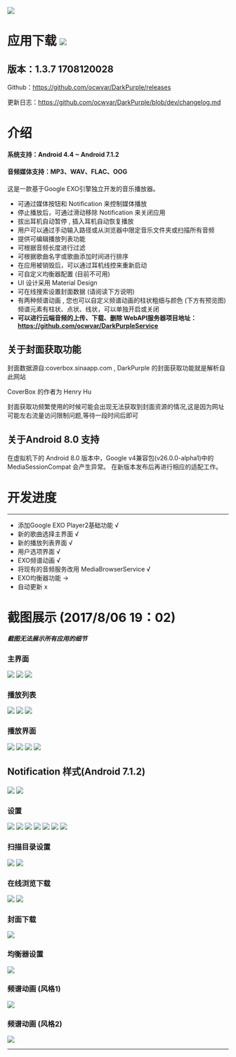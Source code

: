 ![](https://github.com/ocwvar/DarkPurple/blob/dev/app/showcase/logo.png) 
 
# 应用下载 ![](https://travis-ci.org/ocwvar/DarkPurple.svg?branch=dev)
## 版本：1.3.7 1708120028
Github：https://github.com/ocwvar/DarkPurple/releases

更新日志：https://github.com/ocwvar/DarkPurple/blob/dev/changelog.md

# 介绍
#### 系统支持：Android 4.4 ~ Android 7.1.2
#### 音频媒体支持：MP3、WAV、FLAC、OOG


这是一款基于Google EXO引擎独立开发的音乐播放器。

- 可通过媒体按钮和 Notification 来控制媒体播放
- 停止播放后，可通过滑动移除 Notification 来关闭应用
- 拔出耳机自动暂停 , 插入耳机自动恢复播放
- 用户可以通过手动输入路径或从浏览器中限定音乐文件夹或扫描所有音频
- 提供可编辑播放列表功能
- 可根据音频长度进行过滤
- 可根据歌曲名字或歌曲添加时间进行排序
- 在应用被销毁后，可以通过耳机线控来重新启动
- 可自定义均衡器配置 (目前不可用)
- UI 设计采用 Material Design
- 可在线搜索设置封面数据 (请阅读下方说明)
- 有两种频谱动画 , 您也可以自定义频谱动画的柱状粗细与颜色 (下方有预览图) 频谱元素有柱状、点状、线状，可以单独开启或关闭
- **可以进行云端音频的上传、下载、删除 WebAPI服务器项目地址：https://github.com/ocwvar/DarkPurpleService**

## 关于封面获取功能
封面数据源自:coverbox.sinaapp.com , DarkPurple 的封面获取功能就是解析自此网站

CoverBox 的作者为 Henry Hu

封面获取功频繁使用的时候可能会出现无法获取到封面资源的情况,这是因为网址可能左右流量访问限制问题,等待一段时间后即可

## 关于Android 8.0 支持
在虚拟机下的 Android 8.0 版本中，Google v4兼容包(v26.0.0-alpha1)中的 MediaSessionCompat 会产生异常。
在新版本发布后再进行相应的适配工作。

# 开发进度

---
- 添加Google EXO Player2基础功能 √
- 新的歌曲选择主界面 √
- 新的播放列表界面 √
- 用户选项界面 √
- EXO频谱动画 √
- 将现有的音频服务改用 MediaBrowserService √
- EXO均衡器功能 →
- 自动更新 x

# 截图展示 (2017/8/06 19：02)
##### *截图无法展示所有应用的细节*

### 主界面<p></p>

![](https://github.com/ocwvar/DarkPurple/blob/dev/app/showcase/screenshots/main_1.png)
![](https://github.com/ocwvar/DarkPurple/blob/dev/app/showcase/screenshots/main_2.png)
![](https://github.com/ocwvar/DarkPurple/blob/dev/app/showcase/screenshots/main_3.png)

### 播放列表<p></p>

![](https://github.com/ocwvar/DarkPurple/blob/dev/app/showcase/screenshots/playlist_1.png)
![](https://github.com/ocwvar/DarkPurple/blob/dev/app/showcase/screenshots/playlist_2.png)
![](https://github.com/ocwvar/DarkPurple/blob/dev/app/showcase/screenshots/playlist_3.jpg)

### 播放界面<p></p>

![](https://github.com/ocwvar/DarkPurple/blob/dev/app/showcase/screenshots/playing_1.png)
![](https://github.com/ocwvar/DarkPurple/blob/dev/app/showcase/screenshots/playing_2.png)
![](https://github.com/ocwvar/DarkPurple/blob/dev/app/showcase/screenshots/playing_3.png)
![](https://github.com/ocwvar/DarkPurple/blob/dev/app/showcase/screenshots/playing_5.png)

## Notification 样式(Android 7.1.2)<p></p>
![](https://github.com/ocwvar/DarkPurple/blob/dev/app/showcase/screenshots/notification_1.png)
![](https://github.com/ocwvar/DarkPurple/blob/dev/app/showcase/screenshots/notification_2.png)

### 设置<p></p>

![](https://github.com/ocwvar/DarkPurple/blob/dev/app/showcase/screenshots/setting_1.png)
![](https://github.com/ocwvar/DarkPurple/blob/dev/app/showcase/screenshots/setting_2.png)
![](https://github.com/ocwvar/DarkPurple/blob/dev/app/showcase/screenshots/setting_3.png)
![](https://github.com/ocwvar/DarkPurple/blob/dev/app/showcase/screenshots/setting_4.png)
![](https://github.com/ocwvar/DarkPurple/blob/dev/app/showcase/screenshots/setting_5.png)
![](https://github.com/ocwvar/DarkPurple/blob/dev/app/showcase/screenshots/setting_6.png)
![](https://github.com/ocwvar/DarkPurple/blob/dev/app/showcase/screenshots/setting_7.png)

### 扫描目录设置<p></p>

![](https://github.com/ocwvar/DarkPurple/blob/dev/app/showcase/screenshots/folder_1.png)
![](https://github.com/ocwvar/DarkPurple/blob/dev/app/showcase/screenshots/folder_2.png)

### 在线浏览下载<p></p>

![](https://github.com/ocwvar/DarkPurple/blob/dev/app/showcase/screenshots/cloud_list.jpg)
![](https://github.com/ocwvar/DarkPurple/blob/dev/app/showcase/screenshots/cloud_download.jpg)

### 封面下载<p></p>

![](https://github.com/ocwvar/DarkPurple/blob/dev/app/showcase/screenshots/cover.jpg)

### 均衡器设置<p></p>

![](https://github.com/ocwvar/DarkPurple/blob/dev/app/showcase/screenshots/eq.png)

### 频谱动画 (风格1)<p></p>

![](https://github.com/ocwvar/DarkPurple/blob/dev/app/showcase/sp1.gif)

### 频谱动画 (风格2)<p></p>

![](https://github.com/ocwvar/DarkPurple/blob/dev/app/showcase/sp2.gif)

---



